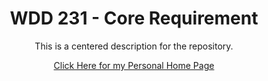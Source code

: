 <div align="center">

# WDD 231 - Core Requirement

This is a centered description for the repository.

[Click Here for my Personal Home Page](https://thegeneticsguy.github.io/wdd231/)

</div>
